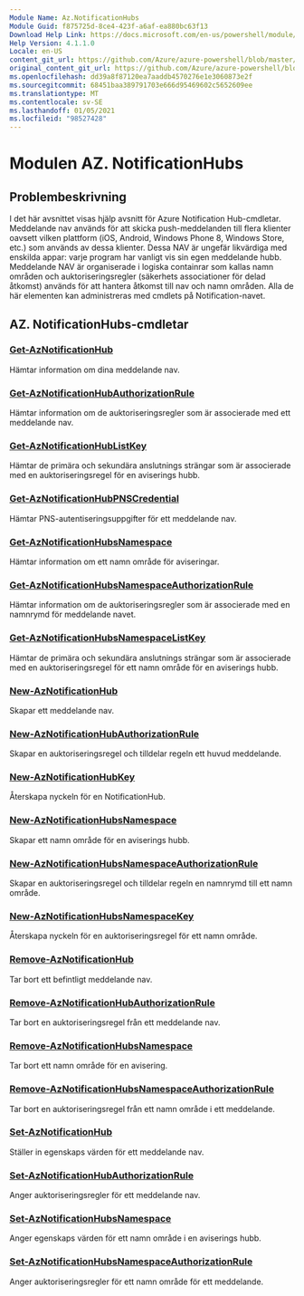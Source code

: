 ```yaml
---
Module Name: Az.NotificationHubs
Module Guid: f875725d-8ce4-423f-a6af-ea880bc63f13
Download Help Link: https://docs.microsoft.com/en-us/powershell/module/az.notificationhubs
Help Version: 4.1.1.0
Locale: en-US
content_git_url: https://github.com/Azure/azure-powershell/blob/master/src/NotificationHubs/NotificationHubs/help/Az.NotificationHubs.md
original_content_git_url: https://github.com/Azure/azure-powershell/blob/master/src/NotificationHubs/NotificationHubs/help/Az.NotificationHubs.md
ms.openlocfilehash: dd39a8f87120ea7aaddb4570276e1e3060873e2f
ms.sourcegitcommit: 68451baa389791703e666d95469602c5652609ee
ms.translationtype: MT
ms.contentlocale: sv-SE
ms.lasthandoff: 01/05/2021
ms.locfileid: "98527428"
---
```

# Modulen AZ. NotificationHubs
## Problembeskrivning
I det här avsnittet visas hjälp avsnitt för Azure Notification Hub-cmdletar. Meddelande nav används för att skicka push-meddelanden till flera klienter oavsett vilken plattform (iOS, Android, Windows Phone 8, Windows Store, etc.) som används av dessa klienter. Dessa NAV är ungefär likvärdiga med enskilda appar: varje program har vanligt vis sin egen meddelande hubb. Meddelande NAV är organiserade i logiska containrar som kallas namn områden och auktoriseringsregler (säkerhets associationer för delad åtkomst) används för att hantera åtkomst till nav och namn områden. Alla de här elementen kan administreras med cmdlets på Notification-navet.

## AZ. NotificationHubs-cmdletar
### [Get-AzNotificationHub](Get-AzNotificationHub.md)
Hämtar information om dina meddelande nav.

### [Get-AzNotificationHubAuthorizationRule](Get-AzNotificationHubAuthorizationRule.md)
Hämtar information om de auktoriseringsregler som är associerade med ett meddelande nav.

### [Get-AzNotificationHubListKey](Get-AzNotificationHubListKey.md)
Hämtar de primära och sekundära anslutnings strängar som är associerade med en auktoriseringsregel för en aviserings hubb.

### [Get-AzNotificationHubPNSCredential](Get-AzNotificationHubPNSCredential.md)
Hämtar PNS-autentiseringsuppgifter för ett meddelande nav.

### [Get-AzNotificationHubsNamespace](Get-AzNotificationHubsNamespace.md)
Hämtar information om ett namn område för aviseringar.

### [Get-AzNotificationHubsNamespaceAuthorizationRule](Get-AzNotificationHubsNamespaceAuthorizationRule.md)
Hämtar information om de auktoriseringsregler som är associerade med en namnrymd för meddelande navet.

### [Get-AzNotificationHubsNamespaceListKey](Get-AzNotificationHubsNamespaceListKey.md)
Hämtar de primära och sekundära anslutnings strängar som är associerade med en auktoriseringsregel för ett namn område för en aviserings hubb.

### [New-AzNotificationHub](New-AzNotificationHub.md)
Skapar ett meddelande nav.

### [New-AzNotificationHubAuthorizationRule](New-AzNotificationHubAuthorizationRule.md)
Skapar en auktoriseringsregel och tilldelar regeln ett huvud meddelande.

### [New-AzNotificationHubKey](New-AzNotificationHubKey.md)
Återskapa nyckeln för en NotificationHub.

### [New-AzNotificationHubsNamespace](New-AzNotificationHubsNamespace.md)
Skapar ett namn område för en aviserings hubb.

### [New-AzNotificationHubsNamespaceAuthorizationRule](New-AzNotificationHubsNamespaceAuthorizationRule.md)
Skapar en auktoriseringsregel och tilldelar regeln en namnrymd till ett namn område.

### [New-AzNotificationHubsNamespaceKey](New-AzNotificationHubsNamespaceKey.md)
Återskapa nyckeln för en auktoriseringsregel för ett namn område.

### [Remove-AzNotificationHub](Remove-AzNotificationHub.md)
Tar bort ett befintligt meddelande nav.

### [Remove-AzNotificationHubAuthorizationRule](Remove-AzNotificationHubAuthorizationRule.md)
Tar bort en auktoriseringsregel från ett meddelande nav.

### [Remove-AzNotificationHubsNamespace](Remove-AzNotificationHubsNamespace.md)
Tar bort ett namn område för en avisering.

### [Remove-AzNotificationHubsNamespaceAuthorizationRule](Remove-AzNotificationHubsNamespaceAuthorizationRule.md)
Tar bort en auktoriseringsregel från ett namn område i ett meddelande.

### [Set-AzNotificationHub](Set-AzNotificationHub.md)
Ställer in egenskaps värden för ett meddelande nav.

### [Set-AzNotificationHubAuthorizationRule](Set-AzNotificationHubAuthorizationRule.md)
Anger auktoriseringsregler för ett meddelande nav.

### [Set-AzNotificationHubsNamespace](Set-AzNotificationHubsNamespace.md)
Anger egenskaps värden för ett namn område i en aviserings hubb.

### [Set-AzNotificationHubsNamespaceAuthorizationRule](Set-AzNotificationHubsNamespaceAuthorizationRule.md)
Anger auktoriseringsregler för ett namn område för ett meddelande.

